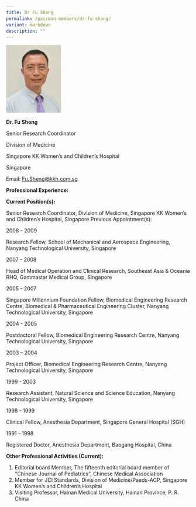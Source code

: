 ```yaml
---
title: Dr Fu Sheng
permalink: /paccman-members/dr-fu-sheng/
variant: markdown
description: ""
---
```

<img src="/images/PACCMAN%20Pediatric%20Acute/Members/Fu_Sheng.jpg" style="width:150px">

**Dr. Fu Sheng**

Senior Research Coordinator

Division of Medicine

Singapore KK Women’s and Children’s Hospital

Singapore

Email:&nbsp;[Fu.Sheng@kkh.com.sg](mailto:Fu.Sheng@kkh.com.sg)

**Professional Experience:**

**Current Position(s):**

Senior Research Coordinator, Division of Medicine, Singapore KK Women’s and Children’s Hospital, Singapore
Previous Appointment(s):

2008 - 2009

Research Fellow, School of Mechanical and Aerospace Engineering, Nanyang Technological University, Singapore

2007 - 2008

Head of Medical Operation and Clinical Research, Southeast Asia &amp; Oceania RHQ, Gammastar Medical Group, Singapore

2005 - 2007

Singapore Millennium Foundation Fellow, Biomedical Engineering Research Centre, Biomedical &amp; Pharmaceutical Engineering Cluster, Nanyang Technological University, Singapore

2004 - 2005

Postdoctoral Fellow, Biomedical Engineering Research Centre, Nanyang Technological University, Singapore

2003 – 2004

Project Officer, Biomedical Engineering Research Centre, Nanyang Technological University, Singapore

1999 - 2003

Research Assistant, Natural Science and Science Education, Nanyang Technological University, Singapore

1998 - 1999

Clinical Fellow, Anesthesia Department, Singapore General Hospital (SGH)

1991 - 1998

Registered Doctor, Anesthesia Department, Baogang Hospital, China

**Other Professional Activities (Current):**

1.  Editorial board Member, The fifteenth editorial board member of "Chinese Journal of Pediatrics”, Chinese Medical Association
2.  Member for JCI Standards, Division of Medicine/Paeds-ACP, Singapore KK Women’s and Children’s Hospital
3.  Visiting Professor, Hainan Medical University, Hainan Province, P. R. China
